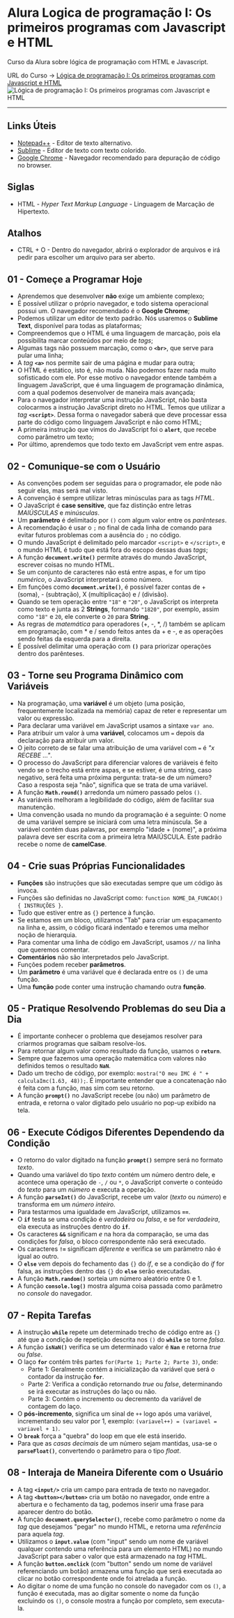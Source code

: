 # Alura Logica de programação I: Os primeiros programas com Javascript e HTML

Curso da Alura sobre lógica de programação com HTML e Javascript.

URL do Curso -> [Lógica de programação I: Os primeiros programas com Javascript e HTML](https://www.alura.com.br/curso-online-logica-programacao-javascript-html)
![Lógica de programação I: Os primeiros programas com Javascript e HTML](https://www.alura.com.br/assets/api/share/curso-logica-programacao-javascript-html.png)
***
## Links Úteis
* [Notepad++](https://notepad-plus-plus.org/) - Editor de texto alternativo.
* [Sublime](https://www.sublimetext.com/) - Editor de texto com texto colorido.
* [Google Chrome](https://www.google.com/intl/pt-BR/chrome/) - Navegador recomendado para depuração de código no browser.

## Siglas
* HTML - *Hyper Text Markup Language* - Linguagem de Marcação de Hipertexto.

## Atalhos
* CTRL + O - Dentro do navegador, abrirá o explorador de arquivos e irá pedir para escolher um arquivo para ser aberto.

## 01 - Começe a Programar Hoje
* Aprendemos que desenvolver **não** exige um ambiente complexo;
* É possível utilizar o próprio navegador, e todo sistema operacional possui um. O navegador recomendado é o **Google Chrome**;
* Podemos utilizar um editor de texto padrão. Nós usaremos o **Sublime Text**, disponível para todas as plataformas;
* Compreendemos que o HTML é uma linguagem de marcação, pois ela possibilita marcar conteúdos por meio de *tags*;
* Algumas tags não possuem marcação, como o **`<br>`**, que serve para pular uma linha;
* A *tag* **`<a>`** nos permite sair de uma página e mudar para outra;
* O HTML é estático, isto é, não muda. Não podemos fazer nada muito sofisticado com ele. Por esse motivo o navegador entende também a linguagem JavaScript, que é uma linguagem de programação dinâmica, com a qual podemos desenvolver de maneira mais avançada;
* Para o navegador interpretar uma instrução JavaScript, não basta colocarmos a instrução JavaScript direto no HTML. Temos que utilizar a *tag* **`<script>`**. Dessa forma o navegador saberá que deve processar essa parte do código como linguagem JavaScript e não como HTML;
* A primeira instrução que vimos do JavaScript foi o **`alert`**, que recebe como parâmetro um texto;
* Por último, aprendemos que todo texto em JavaScript vem entre aspas.

## 02 - Comunique-se com o Usuário
* As convenções podem ser seguidas para o programador, ele pode não seguir elas, mas será mal visto.
* A convenção é sempre utilizar letras minúsculas para as tags *HTML*.
* O JavaScript é **case sensitive**, que faz distinção entre letras *MAIÚSCULAS* e *minúsculas*.
* Um **parâmetro** é delimitado por `()` com algum valor entre os *parênteses*.
* A recomendação é usar o `;` no final de cada linha de comando para evitar futuros problemas com a ausência do `;` no código.
* O mundo JavaScript é delimitado pelo marcador `<script>` e `</script>`, e o mundo HTML é tudo que está fora do escopo dessas duas *tags*;
* A função **`document.write()`** permite através do mundo JavaScript, escrever coisas no mundo HTML.
* Se um conjunto de caracteres não está entre aspas, e for um tipo *numérico*, o JavaScript interpretará como número.
* Em funções como **`document.write()`**, é possível fazer contas de + (soma), - (subtração), X (multiplicação) e / (divisão).
* Quando se tem operação entre `"18"` e `"20"`, o JavaScript os interpreta como texto e junta as 2 **Strings**, formando `"1820"`, por exemplo, assim como `"18"` e `20`, ele converte o `20` para **String**.
* As regras de *matemática* para operadores (+, -, *, /) também se aplicam em programação, com * e / sendo feitos antes da + e -, e as operações sendo feitas da esquerda para a direita.
* É possível delimitar uma operação com **`()`** para priorizar operações dentro dos parênteses.

## 03 - Torne seu Programa Dinâmico com Variáveis
* Na programação, uma **variável** é um objeto (uma posição, frequentemente localizada na memória) capaz de reter e representar um valor ou expressão.
* Para declarar uma variável em JavaScript usamos a sintaxe `var ano`.
* Para atribuir um valor à uma **variável**, colocamos um `=` depois da declaração para atribuir um valor.
* O jeito correto de se falar uma atribuição de uma variável com `=` é *"x RECEBE ..."*.
* O processo do JavaScript para diferenciar valores de variáveis é feito vendo se o trecho está entre aspas, e se estiver, é uma string, caso negativo, será feita uma próxima pergunta: trata-se de um número? Caso a resposta seja "não", significa que se trata de uma variável.
* A função **`Math.round()`** arredonda um número passado pelos `()`.
* As variáveis melhoram a legibilidade do código, além de facilitar sua manutenção.
* Uma convenção usada no mundo da programação é a seguinte: O nome de uma variável sempre se iniciará com uma letra minúscula. Se a variável contém duas palavras, por exemplo "idade + (nome)", a próxima palavra deve ser escrita com a primeira letra MAIÚSCULA. Este padrão recebe o nome de **camelCase**.

## 04 - Crie suas Próprias Funcionalidades
* **Funções** são instruções que são executadas sempre que um código às invoca.
* Funções são definidas no JavaScript como: `function NOME_DA_FUNCAO() { INSTRUÇÕES }`.
* Tudo que estiver entre as `{}` pertence à função.
* Se estamos em um bloco, utilizamos "Tab" para criar um espaçamento na linha e, assim, o código ficará indentado e teremos uma melhor noção de hierarquia.
* Para comentar uma linha de código em JavaScript, usamos `//` na linha que queremos comentar.
* **Comentários** não são interpretados pelo JavaScript.
* Funções podem receber **parâmetros**.
* Um **parâmetro** é uma variável que é declarada entre os `()` de uma função.
* Uma **função** pode conter uma instrução chamando outra **função**.

## 05 - Pratique Resolvendo Problemas do seu Dia a Dia
* É importante conhecer o problema que desejamos resolver para criarmos programas que saibam resolve-los.
* Para retornar algum valor como resultado da função, usamos o **`return`**.
* Sempre que fazemos uma operação matemática com valores não definidos temos o resultado **`NaN`**.
* Dado um trecho de código, por exemplo: `mostra("O meu IMC é " + calculaImc(1.63, 48));`. É importante entender que a concatenação não é feita com a função, mas sim com seu retorno.
* A função **`prompt()`** no JavaScript recebe (ou não) um parâmetro de entrada, e retorna o valor digitado pelo usuário no pop-up exibido na tela.

## 06 - Execute Códigos Diferentes Dependendo da Condição
* O retorno do valor digitado na função **`prompt()`** sempre será no formato *texto*.
* Quando uma variável do tipo *texto* contém um número dentro dele, e acontece uma operação de `-`, `/` ou `*`, o JavaScript converte o conteúdo do *texto* para um *número* e executa a operação.
* A função **`parseInt()`** do JavaScript, recebe um valor (*texto* ou *número*) e transforma em um *número inteiro*.
* Para testarmos uma igualdade em JavaScript, utilizamos **`==`**.
* O **`if`** testa se uma condição é *verdadeira* ou *falsa*, e se for *verdadeira*, ela executa as instruções dentro do **`if`**.
* Os caracteres **`&&`** significam *e* na hora da comparação, se uma das condições for *falsa*, o bloco correspondente não será executado.
* Os caracteres **`!=`** significam *diferente* e verifica se um parâmetro não é igual ao outro.
* O **`else`** vem depois do fechamento das `{}` do *if*, e se a condição do *if* for falsa, as instruções dentro das `{}` do **`else`** serão executadas.
* A função **`Math.random()`** sorteia um número aleatório entre 0 e 1.
* A função **`console.log()`** mostra alguma coisa passada como parâmetro no *console* do navegador.

## 07 - Repita Tarefas
* A instrução **`while`** repete um determinado trecho de código entre as `{}` até que a condição de repetição descrita nos `()` do **`while`** se torne *falsa*.
* A função **`isNaN()`** verifica se um determinado valor é **`Nan`** e retorna *true* ou *false*.
* O laço **`for`** contém três partes `for(Parte 1; Parte 2; Parte 3)`, onde:
    * Parte 1: Geralmente contém a inicialização da variável que será o contador da instrução **`for`**.
    * Parte 2: Verifica a condição retornando *true* ou *false*, determinando se irá executar as instruções do laço ou não.
    * Parte 3: Contém o incremento ou decremento da variável de contagem do laço.
* O **pós-incremento**, significa um sinal de `++` logo após uma variável, incrementando seu valor por 1, exemplo: `(variavel++) = (variavel = variavel + 1)`.
* O **`break`** força a "quebra" do loop em que ele está inserido.
* Para que as *casas decimais* de um número sejam mantidas, usa-se o **`parseFloat()`**, convertendo o parâmetro para o tipo *float*.

## 08 - Interaja de Maneira Diferente com o Usuário
* A tag **`<input/>`** cria um campo para entrada de texto no navegador.
* A tag **`<button></button>`** cria um botão no navegador, onde entre a abertura e o fechamento da tag, podemos inserir uma frase para aparecer dentro do botão.
* A função **`document.querySelector()`**, recebe como parâmetro o nome da *tag* que desejamos "pegar" no mundo HTML, e retorna uma *referência* para aquela *tag*.
* Utilizamos o **`input.value`** (com "input" sendo um nome de variável qualquer contendo uma referência para um elemento HTML) no mundo JavaScript para saber o valor que está armazenado na *tag* HTML.
* A função **`button.onclick`** (com "button" sendo um nome de variável referenciando um botão) armazena uma função que será executada ao clicar no botão correspondente onde foi atrelada a função.
* Ao digitar o nome de uma função no console do navegador com os `()`, a função é executada, mas ao digitar somente o nome da função excluindo os `()`, o console mostra a função por completo, sem executa-la.